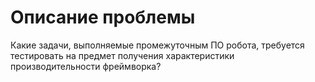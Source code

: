 # Описание проблемы
Какие задачи, выполняемые промежуточным ПО робота, требуется тестировать на предмет получения характеристики производительности фреймворка?
